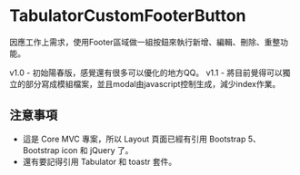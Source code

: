 # TabulatorCustomFooterButton
因應工作上需求，使用Footer區域做一組按鈕來執行新增、編輯、刪除、重整功能。

v1.0 - 初始陽春版，感覺還有很多可以優化的地方QQ。
v1.1 - 將目前覺得可以獨立的部分寫成模組檔案，並且modal由javascript控制生成，減少index作業。

## 注意事項
- 這是 Core MVC 專案，所以 Layout 頁面已經有引用 Bootstrap 5、Bootstrap icon 和 jQuery 了。
- 還有要記得引用 Tabulator 和 toastr 套件。


